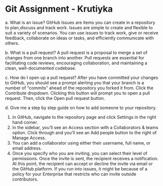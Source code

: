 # Git Assignment - Krutiyka

a. What is an issue?
GitHub Issues are items you can create in a repository to plan,discuss and track work.
 Issues are simple to create and flexible to suit a variety of scenarios.
 You can use issues to track work, give or receive feedback, collaborate on ideas or tasks,
 and efficiently communicate with others.

b. What is a pull request?
A pull request is a proposal to merge a set of changes from one branch into another.
Pull requests are essential for facilitating code reviews, encouraging collaboration,
 and maintaining a clean, well-documented codebase.

c. How do I open up a pull request?
After you have committed your changes to GitHub, you should see a prompt alerting you
 that your branch is a number of “commits” ahead of the repository you forked it from.
Click the Contribute dropdown. Clicking this button will prompt you to open a pull request.
 Then, click the Open pull request button.

d. Give me a step by step guide on how to add someone to your repository.
1. In GitHub, navigate to the repository page and click Settings in the right hand corner.
2. In the sidebar, you’ll see an Access section with a Collaborators & teams option.
 Click through and you’ll see an Add people button to the right of Manage Access.
3. You can add a collaborator using either their username, full name, or email address.
4. Once you specify who you are inviting, you can select their level of permissions.
Once the invite is sent, the recipient receives a notification. At this point,
 the recipient can accept or decline the invite via email or the GitHub platform.
If you run into issues, it might be because of a policy for your Enterprise that restricts
 who can invite outside contributors.

